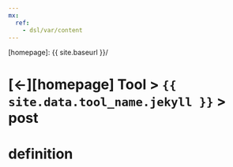 ```yaml
---
mx:
  ref:
    - dsl/var/content
---
```



[//]: #(Reference)
[homepage]:   {{ site.baseurl }}/

# [&larr;][homepage] Tool > `{{ site.data.tool_name.jekyll }}` > post

# definition
